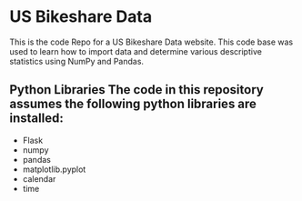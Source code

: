 # US Bikeshare Data

This is the code Repo for a US Bikeshare Data website. This code base was used to learn how to import data and determine various descriptive statistics using NumPy and Pandas.

## Python Libraries The code in this repository assumes the following python libraries are installed:
* Flask
* numpy
* pandas
* matplotlib.pyplot
* calendar
* time

